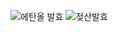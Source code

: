 ![에탄올 발효](https://github.com/user-attachments/assets/7338ac5d-d48f-469a-abd5-b7009e5cf0af)
![젖산발효](https://github.com/user-attachments/assets/3e0214c6-171b-493d-9356-e4c51659c0da)
